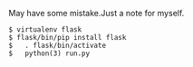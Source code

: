 May have some mistake.Just a note for myself.

    $ virtualenv flask
    $ flask/bin/pip install flask
    $   . flask/bin/activate
    $   python(3) run.py
